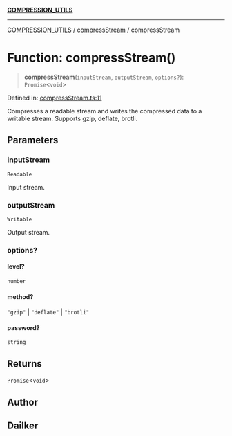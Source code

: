 [**COMPRESSION_UTILS**](../../README.md)

***

[COMPRESSION_UTILS](../../README.md) / [compressStream](../README.md) / compressStream

# Function: compressStream()

> **compressStream**(`inputStream`, `outputStream`, `options?`): `Promise`\<`void`\>

Defined in: [compressStream.ts:11](https://github.com/dailker/everyutil/blob/26e2bb73429918cf0d08899e9efd90b82a42c92e/src/compression/compressStream.ts#L11)

Compresses a readable stream and writes the compressed data to a writable stream.
Supports gzip, deflate, brotli.

## Parameters

### inputStream

`Readable`

Input stream.

### outputStream

`Writable`

Output stream.

### options?

#### level?

`number`

#### method?

`"gzip"` \| `"deflate"` \| `"brotli"`

#### password?

`string`

## Returns

`Promise`\<`void`\>

## Author

## Dailker
